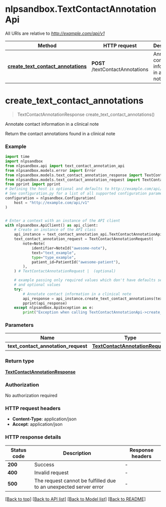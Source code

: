 # nlpsandbox.TextContactAnnotationApi

All URIs are relative to *http://example.com/api/v1*

Method | HTTP request | Description
------------- | ------------- | -------------
[**create_text_contact_annotations**](TextContactAnnotationApi.md#create_text_contact_annotations) | **POST** /textContactAnnotations | Annotate contact information in a clinical note


# **create_text_contact_annotations**
> TextContactAnnotationResponse create_text_contact_annotations()

Annotate contact information in a clinical note

Return the contact annotations found in a clinical note

### Example

```python
import time
import nlpsandbox
from nlpsandbox.api import text_contact_annotation_api
from nlpsandbox.models.error import Error
from nlpsandbox.models.text_contact_annotation_response import TextContactAnnotationResponse
from nlpsandbox.models.text_contact_annotation_request import TextContactAnnotationRequest
from pprint import pprint
# Defining the host is optional and defaults to http://example.com/api/v1
# See configuration.py for a list of all supported configuration parameters.
configuration = nlpsandbox.Configuration(
    host = "http://example.com/api/v1"
)


# Enter a context with an instance of the API client
with nlpsandbox.ApiClient() as api_client:
    # Create an instance of the API class
    api_instance = text_contact_annotation_api.TextContactAnnotationApi(api_client)
    text_contact_annotation_request = TextContactAnnotationRequest(
        note=Note(
            identifier=NoteId("awesome-note"),
            text="text_example",
            type="type_example",
            patient_id=PatientId("awesome-patient"),
        ),
    ) # TextContactAnnotationRequest |  (optional)

    # example passing only required values which don't have defaults set
    # and optional values
    try:
        # Annotate contact information in a clinical note
        api_response = api_instance.create_text_contact_annotations(text_contact_annotation_request=text_contact_annotation_request)
        pprint(api_response)
    except nlpsandbox.ApiException as e:
        print("Exception when calling TextContactAnnotationApi->create_text_contact_annotations: %s\n" % e)
```


### Parameters

Name | Type | Description  | Notes
------------- | ------------- | ------------- | -------------
 **text_contact_annotation_request** | [**TextContactAnnotationRequest**](TextContactAnnotationRequest.md)|  | [optional]

### Return type

[**TextContactAnnotationResponse**](TextContactAnnotationResponse.md)

### Authorization

No authorization required

### HTTP request headers

 - **Content-Type**: application/json
 - **Accept**: application/json


### HTTP response details
| Status code | Description | Response headers |
|-------------|-------------|------------------|
**200** | Success |  -  |
**400** | Invalid request |  -  |
**500** | The request cannot be fulfilled due to an unexpected server error |  -  |

[[Back to top]](#) [[Back to API list]](../README.md#documentation-for-api-endpoints) [[Back to Model list]](../README.md#documentation-for-models) [[Back to README]](../README.md)

